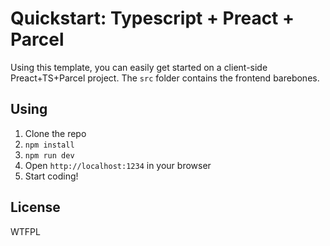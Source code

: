 # Quickstart: Typescript + Preact + Parcel
Using this template, you can easily get started on a client-side Preact+TS+Parcel project.
The `src` folder contains the frontend barebones.

## Using
1. Clone the repo
2. `npm install`
3. `npm run dev`
4. Open `http://localhost:1234` in your browser
5. Start coding!

## License
WTFPL
